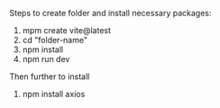 Steps to create folder and install necessary packages: 

1. mpm create vite@latest
2. cd "folder-name"
3. npm install
4. npm run dev

Then further to install
1. npm install axios
   
